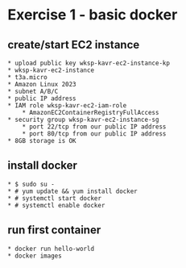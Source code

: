 # Exercise 1 - basic docker

## create/start EC2 instance
    * upload public key wksp-kavr-ec2-instance-kp
    * wksp-kavr-ec2-instance
    * t3a.micro
    * Amazon Linux 2023
    * subnet A/B/C
    * public IP address
    * IAM role wksp-kavr-ec2-iam-role
        * AmazonEC2ContainerRegistryFullAccess
    * security group wksp-kavr-ec2-instance-sg
        * port 22/tcp from our public IP address
        * port 80/tcp from our public IP address
    * 8GB storage is OK

## install docker
    * $ sudo su -
    * # yum update && yum install docker
    * # systemctl start docker
    * # systemctl enable docker

## run first container
    * docker run hello-world
    * docker images
